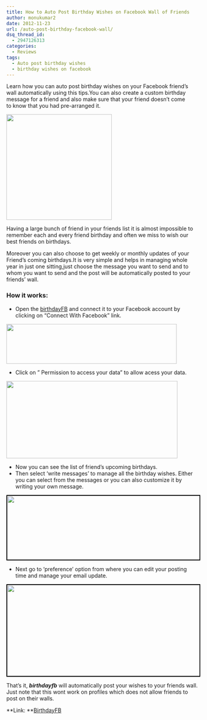 ```yaml
---
title: How to Auto Post Birthday Wishes on Facebook Wall of Friends
author: monukumar2
date: 2012-11-23
url: /auto-post-birthday-facebook-wall/
dsq_thread_id:
  - 2947126313
categories:
  - Reviews
tags:
  - Auto post birthday wishes
  - birthday wishes on facebook
---
```

Learn how you can auto post birthday wishes on your Facebook friend’s wall automatically using this tips.You can also create a custom birthday message for a friend and also make sure that your friend doesn&#8217;t come to know that you had pre-arranged it.

<a href="http://devilsworkshop.org/reviews/auto-post-birthday-facebook-wall/68472/attachment/techzonein-fb/" rel="attachment wp-att-68479"><img class=" wp-image-68479 alignright" src="http://cdn.devilsworkshop.org/files/2012/11/techzonein-fb.jpg" alt="" width="276" height="276" /></a>

Having a large bunch of friend in your friends list it is almost impossible to remember each and every friend birthday and often we miss to wish our best friends on birthdays.

Moreover you can also choose to get weekly or monthly updates of your Friend’s coming birthdays.It is very simple and helps in managing whole year in just one sitting,just choose the message you want to send and to whom you want to send and the post will be automatically posted to your friends’ wall.

### **How it works:**

  * Open the <a href="http://birthdayfb.com" onclick="_gaq.push(['_trackEvent', 'outbound-article', 'http://birthdayfb.com', 'birthdayFB']);" target="_blank">birthdayFB</a> and connect it to your Facebook account by clicking on “Connect With Facebook” link.

<img class="alignnone" src="http://techzonein.files.wordpress.com/2012/05/birthdayfb01.png" alt="" width="446" height="104" />

  * Click on ” Permission to access your data” to allow acess your data.

<a href="http://devilsworkshop.org/reviews/auto-post-birthday-facebook-wall/68472/attachment/birthdayfb02-2/" rel="attachment wp-att-68519"><img class="alignnone  wp-image-68519" src="http://cdn.devilsworkshop.org/files/2012/11/birthdayFB021.png" alt="" width="448" height="202" /></a>

  * Now you can see the list of friend’s upcoming birthdays.
  * Then select ‘write messages’ to manage all the birthday wishes. Either you can select from the messages or you can also customize it by writing your own message.

<a href="http://devilsworkshop.org/reviews/auto-post-birthday-facebook-wall/68472/attachment/birthfday/" rel="attachment wp-att-68521"><img class="alignnone  wp-image-68521" style="border: 2px solid black;" src="http://cdn.devilsworkshop.org/files/2012/11/birthfday.png" alt="" width="546" height="167" /></a>

  * Next go to ‘preference’ option from where you can edit your posting time and manage your email update.

<a href="http://devilsworkshop.org/reviews/auto-post-birthday-facebook-wall/68472/attachment/birthdayfb06/" rel="attachment wp-att-68518"><img class="alignnone  wp-image-68518" style="border: 2px solid black;" src="http://cdn.devilsworkshop.org/files/2012/11/birthdayFB06.png" alt="" width="514" height="238" /></a>

That&#8217;s it, ***birthdayfb*** will automatically post your wishes to your friends wall. Just note that this wont work on profiles which does not allow friends to post on their walls.

**Link: **<a href="http://birthdayfb.com/" onclick="_gaq.push(['_trackEvent', 'outbound-article', 'http://birthdayfb.com/', 'BirthdayFB']);" target="_blank">BirthdayFB</a>
